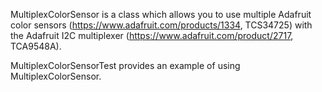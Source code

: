 MultiplexColorSensor is a class which allows you to use multiple Adafruit color
sensors (https://www.adafruit.com/products/1334, TCS34725) with the Adafruit
I2C multiplexer (https://www.adafruit.com/product/2717, TCA9548A).

MultiplexColorSensorTest provides an example of using MultiplexColorSensor.